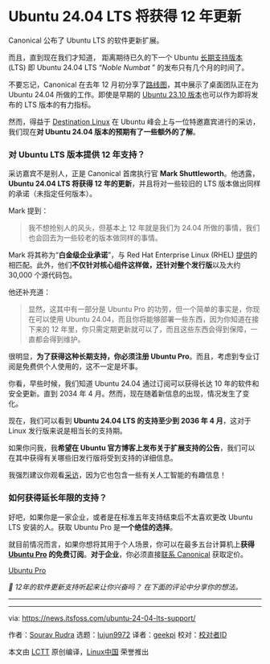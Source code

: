 [#]: subject: "Ubuntu 24.04 LTS To Get 12 Years of Updates"
[#]: via: "https://news.itsfoss.com/ubuntu-24-04-lts-support/"
[#]: author: "Sourav Rudra https://news.itsfoss.com/author/sourav/"
[#]: collector: "lujun9972/lctt-scripts-1700446145"
[#]: translator: "geekpi"
[#]: reviewer: " "
[#]: publisher: " "
[#]: url: " "

Ubuntu 24.04 LTS 将获得 12 年更新
======
Canonical 公布了 Ubuntu LTS 的软件更新扩展。

而且，直到现在我们才知道，
距离期待已久的下一个 Ubuntu [长期支持版本][1] (LTS) 即 Ubuntu 24.04 LTS “_Noble Numbat_ ” 的发布只有几个月的时间了。

不要忘记，Canonical 在去年 12 月初分享了[路线图][2]，其中展示了桌面团队正在为 Ubuntu 24.04 所做的工作。即使是早期的 [Ubuntu 23.10 版本][3]也可以作为即将发布的 LTS 版本的有力指标。

然而，得益于 [Destination Linux][4] 在 Ubuntu 峰会上与一位特邀嘉宾进行的采访，我们现在**对 Ubuntu 24.04 版本的预期有了一些额外的了解**。

### 对 Ubuntu LTS 版本提供 12 年支持？

采访嘉宾不是别人，正是 Canonical 首席执行官 **Mark Shuttleworth**。他透露，**Ubuntu 24.04 LTS 将获得 12 年的更新**，并且将对一些较旧的 LTS 版本做出同样的承诺（未指定任何版本）。

Mark 提到：

> 我不想抢别人的风头，但基本上 12 年就是我们为 24.04 所做的事情，我们也会回去为一些较老的版本做同样的事情。

Mark 将其称为“**白金级企业承诺**”，与 Red Hat Enterprise Linux (RHEL) [提供][6]的相匹配。此外，他们**不仅针对核心组件这样做，还针对整个发行版**以及大约 30,000 个源代码包。

他还补充道：

> 显然，这其中有一部分是 Ubuntu Pro 的功劳，但一个简单的事实是，你现在可以使用 Ubuntu 24.04，而且你将能够部署一些东西，因为你知道在接下来的 12 年里，你只需定期更新就可以了，而且这些东西会得到保障，一直都会得到维护。

很明显，**为了获得这种长期支持，你必须注册 Ubuntu Pro**。而且，考虑到专业订阅是免费供个人使用的，这不一定是坏事。

你看，早些时候，我们知道 Ubuntu 24.04 通过订阅可以获得长达 10 年的软件和安全更新。直到 2034 年 4 月。然而，现在随着新信息的出现，情况发生了变化。

现在，我们可以看到 **Ubuntu 24.04 LTS 的支持至少到 2036 年 4 月**，这对于 Linux 发行版来说是相当长的支持期。

如果你问我，我**希望在 Ubuntu 官方博客上发布关于扩展支持的公告**，我们可以在其中获得有关哪些旧发行版将受到支持的详细信息。

我强烈建议你观看[采访][7]，因为它也包含一些有关人工智能的有趣信息！

### 如何获得延长年限的支持？

好吧，如果你是一家企业，或者是在标准五年支持结束后不太喜欢更改 Ubuntu LTS 安装的人。获取 Ubuntu Pro 是**一个绝佳的选择**。

就目前情况而言，如果你想将其用于个人场景，你可以在最多五台计算机上**获得 [Ubuntu Pro][8] 的免费订阅**。**对于企业**，你必须直接[联系 Canonical][9] 获取定价。

[Ubuntu Pro][8]

_💬 12年的软件更新支持听起来让你兴奋吗？ 在下面的评论中分享你的想法。_

* * *

--------------------------------------------------------------------------------

via: https://news.itsfoss.com/ubuntu-24-04-lts-support/

作者：[Sourav Rudra][a]
选题：[lujun9972][b]
译者：[geekpi](https://github.com/geekpi)
校对：[校对者ID](https://github.com/校对者ID)

本文由 [LCTT](https://github.com/LCTT/TranslateProject) 原创编译，[Linux中国](https://linux.cn/) 荣誉推出

[a]: https://news.itsfoss.com/author/sourav/
[b]: https://github.com/lujun9972
[1]: https://itsfoss.com/long-term-support-lts/
[2]: https://discourse.ubuntu.com/t/ubuntu-desktop-24-04-lts-roadmap-highlights/41032
[3]: https://news.itsfoss.com/ubuntu-23-10-release/
[4]: https://www.youtube.com/@DestinationLinux
[5]: https://news.itsfoss.com/content/images/size/w256h256/2022/08/android-chrome-192x192.png
[6]: https://access.redhat.com/support/policy/updates/errata
[7]: https://www.youtube.com/watch?v=zDzkAs0V81U
[8]: https://ubuntu.com/pro
[9]: https://ubuntu.com/contact-us/form?product=pro

